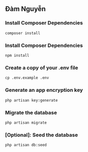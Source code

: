 ## Đàm Nguyễn
### Install Composer Dependencies
`composer install`
### Install Composer Dependencies
`npm install`
### Create a copy of your .env file
`cp .env.example .env`
### Generate an app encryption key
`php artisan key:generate`
### Migrate the database
`php artisan migrate`
### [Optional]: Seed the database
 `php artisan db:seed`
